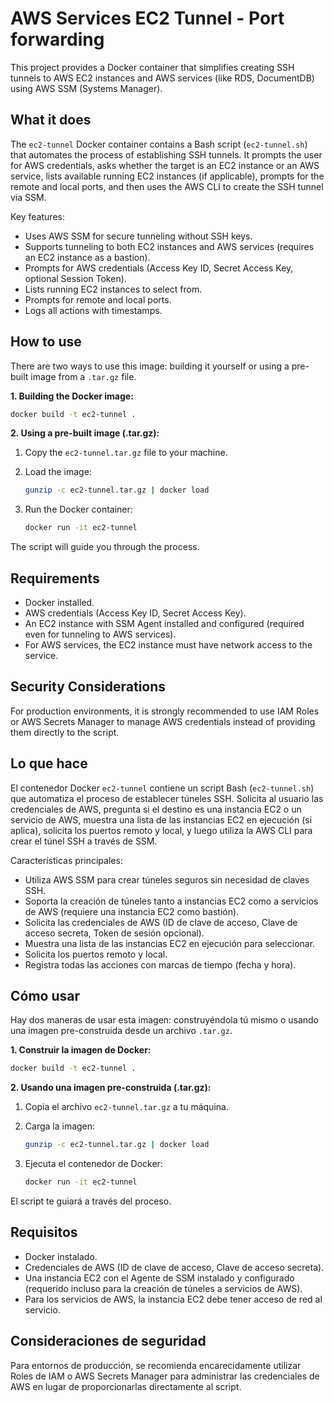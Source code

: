 # AWS Services EC2 Tunnel - Port forwarding

This project provides a Docker container that simplifies creating SSH tunnels to AWS EC2 instances and AWS services (like RDS, DocumentDB) using AWS SSM (Systems Manager).

## What it does

The `ec2-tunnel` Docker container contains a Bash script (`ec2-tunnel.sh`) that automates the process of establishing SSH tunnels. It prompts the user for AWS credentials, asks whether the target is an EC2 instance or an AWS service, lists available running EC2 instances (if applicable), prompts for the remote and local ports, and then uses the AWS CLI to create the SSH tunnel via SSM.

Key features:

*   Uses AWS SSM for secure tunneling without SSH keys.
*   Supports tunneling to both EC2 instances and AWS services (requires an EC2 instance as a bastion).
*   Prompts for AWS credentials (Access Key ID, Secret Access Key, optional Session Token).
*   Lists running EC2 instances to select from.
*   Prompts for remote and local ports.
*   Logs all actions with timestamps.

## How to use

There are two ways to use this image: building it yourself or using a pre-built image from a `.tar.gz` file.

**1. Building the Docker image:**

```bash
docker build -t ec2-tunnel .
```

**2. Using a pre-built image (.tar.gz):**

1.  Copy the `ec2-tunnel.tar.gz` file to your machine.
2.  Load the image:

    ```bash
    gunzip -c ec2-tunnel.tar.gz | docker load
    ```

3.  Run the Docker container:

    ```bash
    docker run -it ec2-tunnel
    ```

The script will guide you through the process.

## Requirements

*   Docker installed.
*   AWS credentials (Access Key ID, Secret Access Key).
*   An EC2 instance with SSM Agent installed and configured (required even for tunneling to AWS services).
*   For AWS services, the EC2 instance must have network access to the service.

## Security Considerations

For production environments, it is strongly recommended to use IAM Roles or AWS Secrets Manager to manage AWS credentials instead of providing them directly to the script.

## Lo que hace

El contenedor Docker `ec2-tunnel` contiene un script Bash (`ec2-tunnel.sh`) que automatiza el proceso de establecer túneles SSH. Solicita al usuario las credenciales de AWS, pregunta si el destino es una instancia EC2 o un servicio de AWS, muestra una lista de las instancias EC2 en ejecución (si aplica), solicita los puertos remoto y local, y luego utiliza la AWS CLI para crear el túnel SSH a través de SSM.

Características principales:

*   Utiliza AWS SSM para crear túneles seguros sin necesidad de claves SSH.
*   Soporta la creación de túneles tanto a instancias EC2 como a servicios de AWS (requiere una instancia EC2 como bastión).
*   Solicita las credenciales de AWS (ID de clave de acceso, Clave de acceso secreta, Token de sesión opcional).
*   Muestra una lista de las instancias EC2 en ejecución para seleccionar.
*   Solicita los puertos remoto y local.
*   Registra todas las acciones con marcas de tiempo (fecha y hora).

## Cómo usar

Hay dos maneras de usar esta imagen: construyéndola tú mismo o usando una imagen pre-construida desde un archivo `.tar.gz`.

**1. Construir la imagen de Docker:**

```bash
docker build -t ec2-tunnel .
```

**2. Usando una imagen pre-construida (.tar.gz):**

1.  Copia el archivo `ec2-tunnel.tar.gz` a tu máquina.
2.  Carga la imagen:

    ```bash
    gunzip -c ec2-tunnel.tar.gz | docker load
    ```

3.  Ejecuta el contenedor de Docker:

    ```bash
    docker run -it ec2-tunnel
    ```

El script te guiará a través del proceso.

## Requisitos

*   Docker instalado.
*   Credenciales de AWS (ID de clave de acceso, Clave de acceso secreta).
*   Una instancia EC2 con el Agente de SSM instalado y configurado (requerido incluso para la creación de túneles a servicios de AWS).
*   Para los servicios de AWS, la instancia EC2 debe tener acceso de red al servicio.

## Consideraciones de seguridad

Para entornos de producción, se recomienda encarecidamente utilizar Roles de IAM o AWS Secrets Manager para administrar las credenciales de AWS en lugar de proporcionarlas directamente al script.